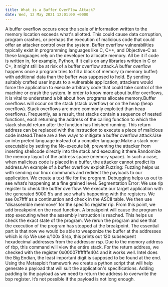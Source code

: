 ```yaml
---
title: What is a Buffer OverFlow Attack?
date: Wed, 12 May 2021 12:01:00 +0000
---
```

A buffer overflow occurs once the scale of information written to the memory location exceeds what's allotted. This could cause data corruption, program crashes, or perhaps the execution of malicious code that could offer an attacker control over the system. Buffer overflow vulnerabilities typically exist in programming languages like C, C++, and Objective-C as these languages rely on the developer to allocate memory. All be it if code is written in, for example, Python, if it calls on any libraries written in C or C+, it might still be at risk of a buffer overflow attack.A buffer overflow happens once a program tries to fill a block of memory (a memory buffer) with additional data than the buffer was supposed to hold. By sending suitably crafted user inputs to a vulnerable application, attackers would force the application to execute arbitrary code that could take control of the machine or crash the system. In order to know more about buffer overflows, it is vital to understand a bit about how programs allocate memory.Buffer overflows will occur on the stack (stack overflow) or on the heap (heap overflow). Stack overflows are more commonly exploited than heap overflows. Frequently, as a result, that stacks contain a sequence of nested functions, each returning the address of the calling function to which the stack should return after the function has finished running. This return address can be replaced with the instruction to execute a piece of malicious code instead.These are a few ways to mitigate a buffer overflow attack:Use an interpreted language instead of a compiler language.Make a stack non-executable by setting the No-execute bit, preventing the attacker from inserting shellcode directly into the stack and executing it there.Randomize the memory layout of the address space (memory space). In such a case, when malicious code is placed in a buffer, the attacker cannot predict its address.An example of a buffer overflow exploit:Fuzzing: Fuzzing helps us with sending our linux commands and redirect the payloads to our application. We create a text file for the program. Debugging helps us out to see what’s happening at a fine grained level. Segmentation Error: We use rip register to check the buffer overflow. We execute our target application with the generated 5000 5’s and see what’s happening with the registers. We see 0x7ffff as a continuation and check in the ASCII table. We then use “disassemble memmove“ for the specific register rip. From this point, we add breakpoint on the read function. A breakpoint will cause the program to stop executing when the assembly instruction is reached. This helps us check the exact state of the program. We rerun the program and see that the execution of the program has stopped at the breakpoint. The essential part is that now we would be able to weaponize the buffer at the addresses which is rip We use x/100x  $rsp, this prints out 120 subsequent hexadecimal addresses from the addressor rsp. Due to the memory address of rbp, this command will view the entire stack. For the return address, we checked with the register 0x00007fffffffe404 and it works well. Intel does the Big Endian, the least important digit is supposed to be found at the end. Using the Metasploit framework we create a python script that will help generate a payload that will suit the application's specifications. Adding padding to the payload as we need to return the address to overwrite the bsp register. It’s not possible if the payload is not long enough.